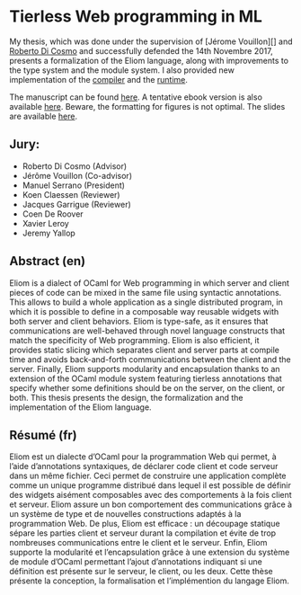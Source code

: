 # Tierless Web programming in ML

My thesis, which was done under the supervision of [Jérome Vouillon][] and [Roberto Di Cosmo][] and successfully defended the 14th Novembre 2017, presents
a formalization of the Eliom language, along with improvements to the
type system and the module system.
I also provided new implementation of the [compiler](https://github.com/ocsigen/ocaml-eliom)
and the [runtime](https://github.com/ocsigen/eliomlang).

The manuscript can be found [here][thesis].
A tentative ebook version is also available [here][ebookthesis]. Beware, the formatting for figures is not
optimal.
The slides are available [here][slides].


## Jury:

- Roberto Di Cosmo (Advisor)
- Jérôme Vouillon (Co-advisor)
- Manuel Serrano (President)
- Koen Claessen (Reviewer)
- Jacques Garrigue (Reviewer)
- Coen De Roover
- Xavier Leroy
- Jeremy Yallop

## Abstract (en)

Eliom is a dialect of OCaml for Web programming in which server and client
pieces of code can be mixed in the same file using syntactic annotations. This allows to
build a whole application as a single distributed program, in which it is possible to define
in a composable way reusable widgets with both server and client behaviors.
Eliom is type-safe, as it ensures that communications are well-behaved through novel
language constructs that match the specificity of Web programming. Eliom is also
efficient, it provides static slicing which separates client and server parts at compile time
and avoids back-and-forth communications between the client and the server. Finally,
Eliom supports modularity and encapsulation thanks to an extension of the OCaml
module system featuring tierless annotations that specify whether some definitions should
be on the server, on the client, or both.
This thesis presents the design, the formalization and the implementation of the Eliom
language.

## Résumé (fr)

Eliom est un dialecte d’OCaml pour la programmation Web qui permet, à
l’aide d’annotations syntaxiques, de déclarer code client et code serveur dans un même
fichier. Ceci permet de construire une application complète comme un unique programme
distribué dans lequel il est possible de définir des widgets aisément composables avec des
comportements à la fois client et serveur.
Eliom assure un bon comportement des communications grâce à un système de type et
de nouvelles constructions adaptés à la programmation Web. De plus, Eliom est efficace :
un découpage statique sépare les parties client et serveur durant la compilation et évite
de trop nombreuses communications entre le client et le serveur. Enfin, Eliom supporte
la modularité et l’encapsulation grâce à une extension du système de module d’OCaml
permettant l’ajout d’annotations indiquant si une définition est présente sur le serveur,
le client, ou les deux.
Cette thèse présente la conception, la formalisation et l’implémention du langage
Eliom.

[Jérôme Vouillon]: https://www.irif.fr/~vouillon/
[Roberto Di Cosmo]: http://dicosmo.org/
[thesis]: papers/phdthesis.pdf
[ebookthesis]: papers/phdebook.pdf
[slides]: papers/talk_phdthesis.pdf
